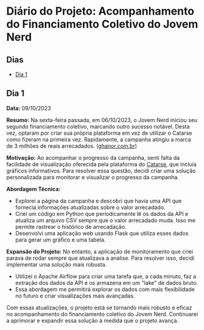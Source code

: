 # Diário do Projeto: Acompanhamento do Financiamento Coletivo do Jovem Nerd

## Dias
- [Dia 1](/jornal.md/#Dia-1)

## Dia 1

**Data:** 09/10/2023

**Resumo:**
Na sexta-feira passada, em 06/10/2023, o Jovem Nerd iniciou seu segundo financiamento coletivo, marcando outro sucesso notável. Desta vez, optaram por criar sua própria plataforma em vez de utilizar o Catarse como fizeram na primeira vez. Rapidamente, a campanha atingiu a marca de 3 milhões de reais arrecadados. ([ghanor.com.br](https://ghanor.com.br/))

**Motivação:**
Ao acompanhar o progresso da campanha, senti falta da facilidade de visualização oferecida pela plataforma do [Catarse](https://www.catarse.me/nerdcastrpg?ref=ctrse_explore_pgsearch#contributions), que incluía gráficos informativos. Para resolver essa questão, decidi criar uma solução personalizada para monitorar e visualizar o progresso da campanha.

**Abordagem Técnica:**
- Explorei a página da campanha e descobri que havia uma API que fornecia informações atualizadas sobre o valor arrecadado.
- Criei um código em Python que periodicamente lê os dados da API e atualiza um arquivo CSV sempre que o valor arrecadado muda. Isso me permite rastrear o histórico de arrecadação.
- Desenvolvi uma aplicação web usando Flask que utiliza esses dados para gerar um gráfico e uma tabela.

**Expansão do Projeto:**
No entanto, a aplicação de monitoramento que criei parava de rodar sempre que atualizava a analise. Para resolver isso, decidi implementar uma solução mais robusta.
- Utilizei o Apache Airflow para criar uma tarefa que, a cada minuto, faz a extração dos dados da API e os armazena em um "lake" de dados bruto.
- Essa abordagem me permitirá explorar os dados com mais flexibilidade no futuro e criar visualizações mais avançadas.

Com essas atualizações, o projeto está se tornando mais robusto e eficaz no acompanhamento do financiamento coletivo do Jovem Nerd. Continuarei a aprimorar e expandir essa solução à medida que o projeto avança.
